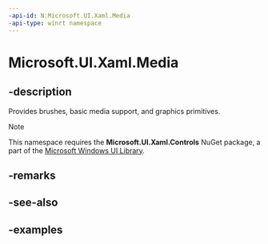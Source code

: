 ```yaml
---
-api-id: N:Microsoft.UI.Xaml.Media
-api-type: winrt namespace
---
```


<!-- Namespace syntax.
namespace Microsoft.UI.Xaml.Media 
-->

# Microsoft.UI.Xaml.Media

## -description

Provides brushes, basic media support, and graphics primitives.

> [!NOTE]
> This namespace requires the **Microsoft.UI.Xaml.Controls** NuGet package, a part of the [Microsoft Windows UI Library](https://aka.ms/winui-docs).

## -remarks

## -see-also

## -examples
